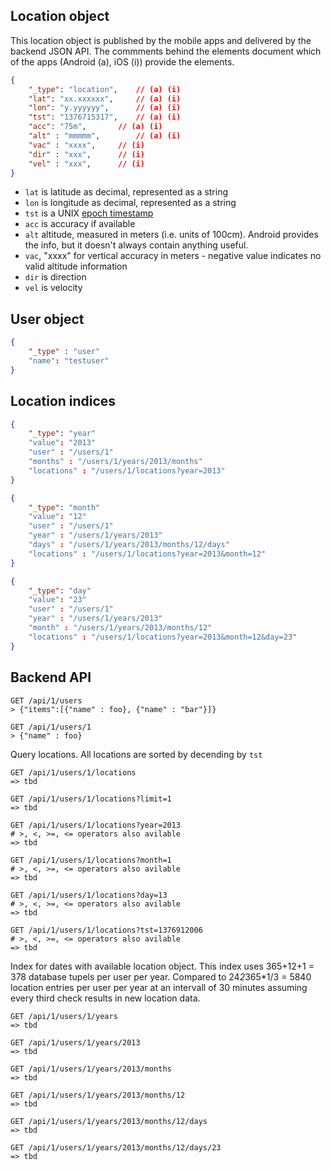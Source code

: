 ## Location object

This location object is published by the mobile apps and delivered by the backend JSON API.
The commments behind the elements document which of the apps (Android (a), iOS (i)) provide
the elements.

```json
{
    "_type": "location",	// (a) (i)
    "lat": "xx.xxxxxx", 	// (a) (i)
    "lon": "y.yyyyyy", 		// (a) (i)
    "tst": "1376715317",	// (a) (i)
    "acc": "75m",		// (a) (i)
    "alt" : "mmmmm",		// (a) (i)
    "vac" : "xxxx",		// (i)
    "dir" : "xxx",		// (i)
    "vel" : "xxx",		// (i)
}
```

* `lat` is latitude as decimal, represented as a string
* `lon` is longitude as decimal, represented as a string
* `tst` is a UNIX [epoch timestamp](http://en.wikipedia.org/wiki/Unix_time)
* `acc` is accuracy if available
* `alt` altitude, measured in meters (i.e. units of 100cm). Android provides the info, but it doesn't always contain anything useful.
* `vac`,  "xxxx" for vertical accuracy in meters - negative value indicates no valid altitude information
* `dir` is direction
* `vel` is velocity

## User object
```json
{
    "_type" : "user"
    "name": "testuser"
}
```

## Location indices 
```json
{
    "_type": "year"
    "value": "2013"
    "user" : "/users/1"
    "months" : "/users/1/years/2013/months"
    "locations" : "/users/1/locations?year=2013"
}
```
```json
{
    "_type": "month"
    "value": "12"
    "user" : "/users/1"
    "year" : "/users/1/years/2013"
    "days" : "/users/1/years/2013/months/12/days"
    "locations" : "/users/1/locations?year=2013&month=12"
}
```
```json
{
    "_type": "day"
    "value": "23"
    "user" : "/users/1"
    "year" : "/users/1/years/2013"
    "month" : "/users/1/years/2013/months/12"
    "locations" : "/users/1/locations?year=2013&month=12&day=23"
}
```


## Backend API

```none
GET /api/1/users
> {"items":[{"name" : foo}, {"name" : "bar"}]}
```

```none
GET /api/1/users/1
> {"name" : foo}
```

Query locations. All locations are sorted by decending by ```tst``` 
```none
GET /api/1/users/1/locations
=> tbd
```

```none
GET /api/1/users/1/locations?limit=1
=> tbd
```

```none
GET /api/1/users/1/locations?year=2013
# >, <, >=, <= operators also avilable
=> tbd

```

```none
GET /api/1/users/1/locations?month=1
# >, <, >=, <= operators also avilable
=> tbd
```

```none
GET /api/1/users/1/locations?day=13
# >, <, >=, <= operators also avilable
=> tbd
```

```none
GET /api/1/users/1/locations?tst=1376912006
# >, <, >=, <= operators also avilable
=> tbd
```

Index for dates with available location object. This index uses 365+12+1 = 378 database tupels per user per year. 
Compared to 24*2*365*1/3 = 5840 location entries per user per year at an intervall of 30 minutes assuming every third check results in new location data. 
```none
GET /api/1/users/1/years
=> tbd
```
```none
GET /api/1/users/1/years/2013
=> tbd
```
```none
GET /api/1/users/1/years/2013/months
=> tbd
```
```none
GET /api/1/users/1/years/2013/months/12
=> tbd
```
```none
GET /api/1/users/1/years/2013/months/12/days
=> tbd
```
```none
GET /api/1/users/1/years/2013/months/12/days/23
=> tbd
```
